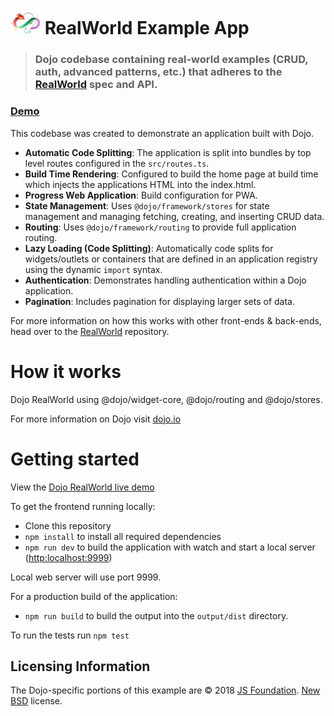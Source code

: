 # <img src="logo.png" width="48"> RealWorld Example App

> ### Dojo codebase containing real-world examples (CRUD, auth, advanced patterns, etc.) that adheres to the [RealWorld](https://github.com/gothinkster/realworld) spec and API.

### [Demo](https://dojo.github.io/examples/realworld/)

This codebase was created to demonstrate an application built with Dojo.

 * **Automatic Code Splitting**: The application is split into bundles by top level routes configured in the `src/routes.ts`.
 * **Build Time Rendering**: Configured to build the home page at build time which injects the applications HTML into the index.html.
 * **Progress Web Application**: Build configuration for PWA.
 * **State Management**: Uses `@dojo/framework/stores` for state management and managing fetching, creating, and inserting CRUD data.
 * **Routing**: Uses `@dojo/framework/routing` to provide full application routing.
 * **Lazy Loading (Code Splitting)**: Automatically code splits for widgets/outlets or containers that are defined in an application registry using the dynamic `import` syntax.
 * **Authentication**: Demonstrates handling authentication within a Dojo application.
 * **Pagination**: Includes pagination for displaying larger sets of data.

For more information on how this works with other front-ends & back-ends, head over to the [RealWorld](https://github.com/gothinkster/realworld) repository.

# How it works

Dojo RealWorld using @dojo/widget-core, @dojo/routing and @dojo/stores.

For more information on Dojo visit [dojo.io](https://dojo.io)

# Getting started

View the [Dojo RealWorld live demo](https://dojo.github.io/examples/realworld/)

To get the frontend running locally:

- Clone this repository
- `npm install` to install all required dependencies
- `npm run dev` to build the application with watch and start a local server ([http:localhost:9999](http:localhost:9999))

Local web server will use port 9999.

For a production build of the application:

- `npm run build` to build the output into the `output/dist` directory.

To run the tests run `npm test`

## Licensing Information

The Dojo-specific portions of this example are © 2018 [JS Foundation](https://js.foundation/). [New BSD](http://opensource.org/licenses/BSD-3-Clause) license.
